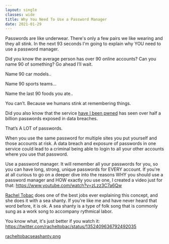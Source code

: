 ```yaml
---
layout: single
classes: wide
title: Why You Need To Use a Password Manager
date: 2021-01-29
---
```

Passwords are like underwear. There's only a few pairs we like wearing and they all stink. In the next 93 seconds I'm going to explain why YOU need to use a password manager.

Did you know the average person has over 90 online accounts? Can you name 90 of something? Go ahead I’ll wait. 

Name 90 car models..

Name 90 sports teams...

Name the last 90 foods you ate..

You can’t.  Because we humans stink at remembering things.

Did you also know that the service [have I been pwned](https://haveibeenpwned.com) has seen over half a billion passwords exposed in data breaches.

That’s A LOT of passwords.

When you use the same password for multiple sites you put yourself and those accounts at risk. A data breach and exposure of passwords in one service could lead to a criminal being able to login to all your other accounts where you use that password.

Use a password manager. It will remember all your passwords for you, so you can have long, strong, unique passwords for EVERY account. If you're at all curious to go on a deeper dive into the reasons WHY you should use a password manager and HOW exactly you use one, I created a video just for that: https://www.youtube.com/watch?v=zLzz3C7a6Qw


[Rachel Tobac](https://twitter.com/racheltobac) does one of the best jobs ever explaining this concept, and she does it with a sea shanty. If you're like me and have never heard that word before, it is ok. A sea shanty is a type of folk song that is commonly sung as a work song to accompany rythmical labor.

You know what, it's just better if you watch it: https://twitter.com/racheltobac/status/1352409636792492035

[racheltobacseashanty.png](/assets/img/racheltobacseashanty.png)

